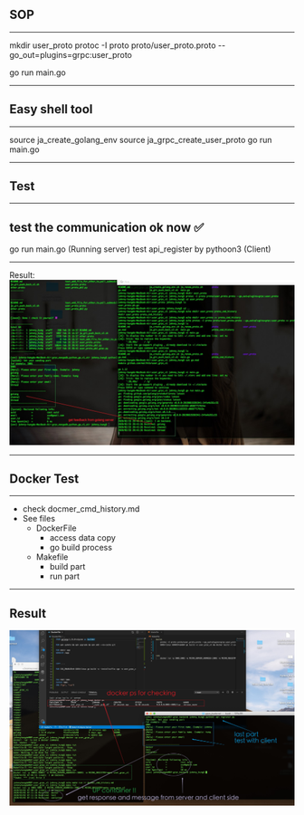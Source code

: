 
## SOP

---

mkdir user_proto
protoc -I proto proto/user_proto.proto --go_out=plugins=grpc:user_proto

go run main.go 


---

## Easy shell tool
---
source ja_create_golang_env
source ja_grpc_create_user_proto
go run main.go

---

## Test
---
test the communication ok now ✅
---
go run main.go (Running server)
test api_register by pythoon3 (Client)

---
Result:
![Result](img/test_01_communication_run_server_ok.jpg)

--- 

## Docker Test
---
- check docmer_cmd_history.md
- See files 
    - DockerFile 
        - access data copy 
        - go build process
    - Makefile 
        - build part
        - run part

---

Result
---

![Docker Test](img/docker.jpg)